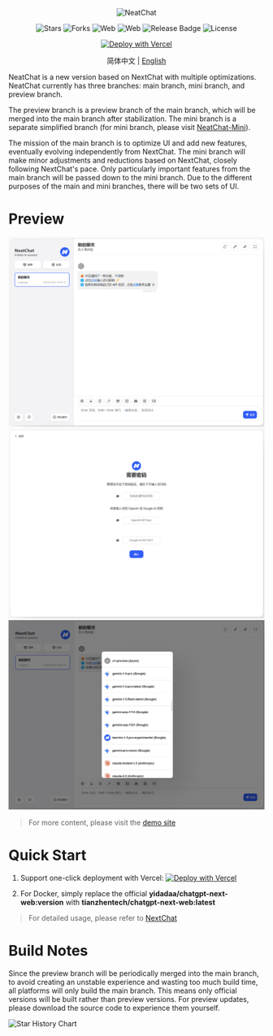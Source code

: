 <div align="center">

![NeatChat](https://socialify.tianzhentech.cn/tianzhentech/NeatChat/image?logo=https%3A%2F%2Fnc.tianz.me%2Fneat.svg&name=1&pattern=Solid&theme=Auto)

![Stars](https://img.shields.io/github/stars/tianzhentech/neatchat)
![Forks](https://img.shields.io/github/forks/tianzhentech/neatchat)
![Web](https://img.shields.io/badge/Web-PWA-orange?logo=microsoftedge)
![Web](https://img.shields.io/badge/-Windows-blue?logo=windows)
![Release Badge](https://img.shields.io/github/v/release/tianzhentech/neatchat.svg)
![License](https://img.shields.io/github/license/tianzhentech/neatchat.svg)

[![Deploy with Vercel](https://vercel.com/button)](https://vercel.com/new/clone?repository-url=https://github.com/tianzhentech/NeatChat.git)

简体中文 | [English](README.en.md)
</div>


NeatChat is a new version based on NextChat with multiple optimizations. NeatChat currently has three branches: main branch, mini branch, and preview branch.

The preview branch is a preview branch of the main branch, which will be merged into the main branch after stabilization. The mini branch is a separate simplified branch (for mini branch, please visit [NeatChat-Mini](https://github.com/tianzhentech/NeatChat-Mini)).

The mission of the main branch is to optimize UI and add new features, eventually evolving independently from NextChat. The mini branch will make minor adjustments and reductions based on NextChat, closely following NextChat's pace. Only particularly important features from the main branch will be passed down to the mini branch. Due to the different purposes of the main and mini branches, there will be two sets of UI.

# Preview
![](https://raw.githubusercontent.com/tianzhentech/static/main/images/%7B326DD837-A2FE-4603-A289-47FD5FED329A%7D.png)
![](https://raw.githubusercontent.com/tianzhentech/static/main/images/%7B1FB6B249-72D5-42F0-B861-7FE95ADCEEEE%7D.png)
![](https://raw.githubusercontent.com/tianzhentech/static/main/images/%7B6656232E-09F3-472D-A2B4-621DDD57D9CC%7D.png)
> For more content, please visit the [demo site](https://neat.tz889.us.kg)

# Quick Start
1. Support one-click deployment with Vercel: [![Deploy with Vercel](https://vercel.com/button)](https://vercel.com/new/clone?repository-url=https://github.com/tianzhentech/NeatChat.git)

2. For Docker, simply replace the official **yidadaa/chatgpt-next-web:version** with **tianzhentech/chatgpt-next-web:latest**

> For detailed usage, please refer to [NextChat](https://github.com/ChatGPTNextWeb/ChatGPT-Next-Web)

# Build Notes
Since the preview branch will be periodically merged into the main branch, to avoid creating an unstable experience and wasting too much build time, all platforms will only build the main branch. This means only official versions will be built rather than preview versions. For preview updates, please download the source code to experience them yourself.

<a>
 <picture>
   <source media="(prefers-color-scheme: dark)" srcset="https://api.star-history.com/svg?repos=tianzhentech/NeatChat&type=Date&theme=dark" />
   <source media="(prefers-color-scheme: light)" srcset="https://api.star-history.com/svg?repos=tianzhentech/NeatChat&type=Date" />
   <img alt="Star History Chart" src="https://api.star-history.com/svg?repos=tianzhentech/NeatChat&type=Date" />
 </picture>
</a>
